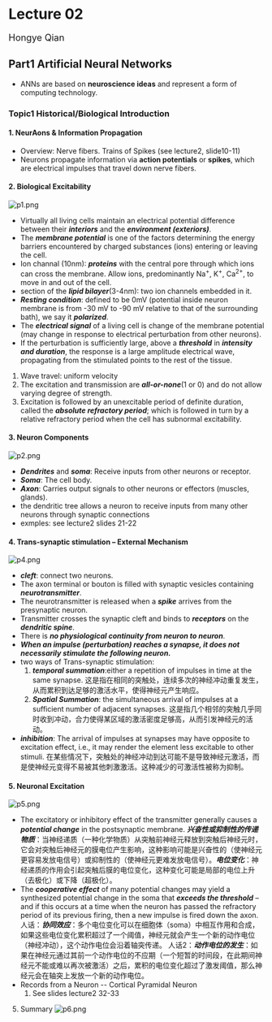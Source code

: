 # Lecture 02 
<font size="4">Hongye Qian</font>  

## Part1 Artificial Neural Networks
- ANNs are based on **neuroscience ideas** and represent a form of computing technology.  
### Topic1 Historical/Biological Introduction
#### 1. NeurAons & Information Propagation
- Overview: Nerve fibers. Trains of Spikes (see lecture2, slide10-11)
- Neurons propagate information via **action potentials** or **spikes**, which are electrical impulses that travel down nerve fibers.

#### 2. Biological Excitability
![p1.png](https://s2.loli.net/2024/10/03/9fBTnRhzyIDcxbw.png)
- Virtually all living cells maintain an electrical potential difference between their ***interiors*** and the ***environment (exteriors)***.
-  The ***membrane potential*** is one of the factors determining the energy barriers encountered by charged substances (ions) entering or leaving the cell.
-  Ion channal (10nm): ***proteins*** with the central pore through which ions can cross the membrane.
  Allow ions, predominantly Na<sup>+</sup>, K<sup>+</sup>, Ca<sup>2+</sup>, to move in and out of the cell.
-  section of the ***lipid bilayer***(3-4nm): two ion channels embedded in it.
-  ***Resting condition***: defined to be 0mV (potential inside neuron membrane is from -30 mV to -90 mV relative to that of the surrounding bath), we say it ***polarized***.
-   The ***electrical signal*** of a living cell is change of the membrane potential (may change in response to electrical perturbation from other neurons).
-   If the perturbation is sufficiently large, above a ***threshold*** in ***intensity and duration***, the response is a large amplitude electrical wave, propagating from the stimulated points to the rest of the tissue.
  1. Wave travel: uniform velocity
  2.  The excitation and transmission are ***all-or-none***(1 or 0) and do not allow varying degree of strength.
  3.   Excitation is followed by an unexcitable period of definite duration, called the ***absolute refractory period***; which is followed in turn by a relative refractory period when the cell has subnormal excitability.
   #### 3. Neuron Components
   ![p2.png](https://s2.loli.net/2024/10/03/W7BNuAFId2Pfwet.png)
   - ***Dendrites*** and ***soma***: Receive inputs from other neurons or receptor.
   - ***Soma***: The cell body.
   - ***Axon***: Carries output signals to other neurons or effectors (muscles, glands).
   - the dendritic tree allows a neuron to receive inputs from many other neurons through synaptic connections
   - exmples: see lecture2 slides 21-22
   #### 4. Trans-synaptic stimulation – External Mechanism
   ![p4.png](https://s2.loli.net/2024/10/03/WZIk7OupsFqwyzK.png)
   
   - ***cleft***: connect two neurons.
   -  The axon terminal or bouton is filled with synaptic vesicles containing ***neurotransmitter***.
   -   The neurotransmitter is released when a ***spike*** arrives from the presynaptic neuron.
   -    Transmitter crosses the synaptic cleft and binds to ***receptors*** on the ***dendritic spine***.
   -    There is ***no physiological continuity from neuron to neuron***.
   -   ***When an impulse (perturbation) reaches a synapse, it does not necessarily stimulate the following neuron.***
   -   two ways of  Trans-synaptic stimulation:
       1. ***temporal summation***:either a repetition of impulses in time at the same synapse. 这是指在相同的突触处，连续多次的神经冲动重复发生，从而累积到达足够的激活水平，使得神经元产生响应。
       2. ***Spatial Summation***: the simultaneous arrival of impulses at a sufficient number of adjacent synapses. 这是指几个相邻的突触几乎同时收到冲动，合力使得某区域的激活密度足够高，从而引发神经元的活动。
- ***inhibition***: The arrival of impulses at synapses may 
have opposite to excitation effect, i.e., it may render the element less excitable to other stimuli. 在某些情况下，突触处的神经冲动到达可能不是导致神经元激活，而是使神经元变得不易被其他刺激激活。这种减少的可激活性被称为抑制。
#### 5. Neuronal Excitation
![p5.png](https://s2.loli.net/2024/10/03/TWe8HsoiurVYDb4.png)
-  The excitatory or inhibitory effect of the transmitter generally causes a ***potential change*** in the postsynaptic membrane. ***兴奋性或抑制性的传递物质***：当神经递质（一种化学物质）从突触前神经元释放到突触后神经元时，它会对突触后神经元的膜电位产生影响，这种影响可能是兴奋性的（使神经元更容易发放电信号）或抑制性的（使神经元更难发放电信号）。***电位变化***：神经递质的作用会引起突触后膜的电位变化，这种变化可能是局部的电位上升（去极化）或下降（超极化）。
-   The ***cooperative effect*** of many potential 
changes may yield a synthesized potential change in the soma that ***exceeds the threshold*** – and if this occurs at a time when the neuron has passed the refractory period of its previous firing, then a new impulse is fired down the axon.
人话：***协同效应***：多个电位变化可以在细胞体（soma）中相互作用和合成，如果这些电位变化累积超过了一个阈值，神经元就会产生一个新的动作电位（神经冲动），这个动作电位会沿着轴突传递。
人话2：***动作电位的发生***：如果在神经元通过其前一个动作电位的不应期（一个短暂的时间段，在此期间神经元不能或难以再次被激活）之后，累积的电位变化超过了激发阈值，那么神经元会在轴突上发放一个新的动作电位。
- Records from a Neuron -- Cortical Pyramidal Neuron  
  1. See slides lecture2 32-33

5. Summary
   ![p6.png](https://s2.loli.net/2024/10/03/BOYMZdPLFCJsgSm.png)
 
  



























